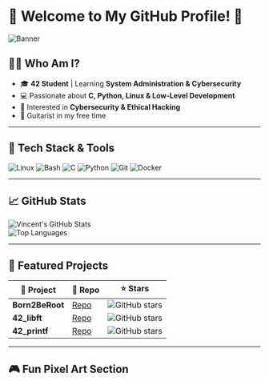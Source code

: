 # 👾 Welcome to My GitHub Profile! 👾

![Banner](https://your-image-link.com/banner.gif)

## 🏴‍☠️ Who Am I?

- 🎓 **42 Student** | Learning **System Administration & Cybersecurity**
- 💻 Passionate about **C, Python, Linux & Low-Level Development**
- 🔐 Interested in **Cybersecurity & Ethical Hacking**
- 🎸 Guitarist in my free time

---

## 🔧 Tech Stack & Tools  

![Linux](https://img.shields.io/badge/Linux-FCC624?style=for-the-badge&logo=linux&logoColor=black)
![Bash](https://img.shields.io/badge/Bash-121011?style=for-the-badge&logo=gnu-bash&logoColor=white)
![C](https://img.shields.io/badge/C-00599C?style=for-the-badge&logo=c&logoColor=white)
![Python](https://img.shields.io/badge/Python-3776AB?style=for-the-badge&logo=python&logoColor=white)
![Git](https://img.shields.io/badge/Git-F05032?style=for-the-badge&logo=git&logoColor=white)
![Docker](https://img.shields.io/badge/Docker-2496ED?style=for-the-badge&logo=docker&logoColor=white)

---

## 📈 GitHub Stats  

![Vincent's GitHub Stats](https://github-readme-stats.vercel.app/api?username=YourGitHubUsername&show_icons=true&theme=tokyonight)  
![Top Languages](https://github-readme-stats.vercel.app/api/top-langs/?username=YourGitHubUsername&layout=compact&theme=tokyonight)

---

## 🌟 Featured Projects  

| 🚀 Project | 🔗 Repo | ⭐ Stars |
|------------|---------|----------|
| **Born2BeRoot** | [Repo](https://github.com/YourGitHubUsername/Born2BeRoot) | ![GitHub stars](https://img.shields.io/github/stars/YourGitHubUsername/Born2BeRoot?style=social) |
| **42_libft** | [Repo](https://github.com/YourGitHubUsername/libft) | ![GitHub stars](https://img.shields.io/github/stars/YourGitHubUsername/libft?style=social) |
| **42_printf** | [Repo](https://github.com/YourGitHubUsername/ft_printf) | ![GitHub stars](https://img.shields.io/github/stars/YourGitHubUsername/ft_printf?style=social) |

---

## 🎮 Fun Pixel Art Section  
